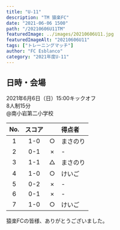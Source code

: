 ```yaml
---
title: "U-11"
description: "TM 猿楽FC"
date: "2021-06-06 1500"
path: "/20210606U11TM"
featuredImage: ../images/20210606U11.jpg
featuredImageAlt: "20210606U11"
tags: ["トレーニングマッチ"]
author: "FC Esblanco"
category: "2021年度U-11"
---
```


## 日時・会場

2021年6月6日（日）15:00キックオフ  
8人制15分  
@南小岩第二小学校

| No.| スコア |   | 得点者  |
|:--:|:------:|:-:|:--------|
| 1  | 1-0    | ○ |まさのり|
| 2  | 0-1    | × |-|
| 3  | 1-1    | △ |まさのり|
| 4  | 1-0    | ○ |けいご|
| 5  | 0-2    | × |-|
| 6  | 0-1    | × |-|
| 7  | 1-0    | ○ |けいご|

<script src="https://adm.shinobi.jp/s/f9835040bccb6582c56df68b8f5ecca7"></script>



猿楽FCの皆様、ありがとうございました。
